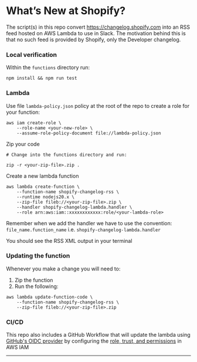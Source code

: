 # What’s New at Shopify?

The script(s) in this repo convert https://changelog.shopify.com into an RSS feed hosted on AWS Lambda to use in Slack. The motivation behind this is that no such feed is provided by Shopify, only the Developer changelog.

### Local verification

Within the `functions` directory run:

```
npm install && npm run test
```

### Lambda

 Use file `lambda-policy.json` policy at the root of the repo to create a role for your function:

```
aws iam create-role \
    --role-name <your-new-role> \
    --assume-role-policy-document file://lambda-policy.json
```

Zip your code

```
# Change into the functions directory and run:

zip -r <your-zip-file>.zip .
```

Create a new lambda function

```
aws lambda create-function \
    --function-name shopify-changelog-rss \
    --runtime nodejs20.x \
    --zip-file fileb://<your-zip-file>.zip \
    --handler shopify-changelog-lambda.handler \
    --role arn:aws:iam::xxxxxxxxxxxx:role/<your-lambda-role>
```

Remember when we add the handler we have to use the convention: `file_name.function_name` i.e. `shopify-changelog-lambda.handler`

You should see the RSS XML output in your terminal

### Updating the function

Whenever you make a change you will need to:

1. Zip the function
1. Run the following:

```
aws lambda update-function-code \
    --function-name shopify-changelog-rss \
    --zip-file fileb://<your-zip-file>.zip
```

### CI/CD

This repo also includes a GitHub Workflow that will update the lambda using [ GitHub's OIDC provider](https://docs.github.com/en/actions/deployment/security-hardening-your-deployments/configuring-openid-connect-in-amazon-web-services) by configuring the [role, trust, and permissions](https://docs.github.com/en/actions/deployment/security-hardening-your-deployments/configuring-openid-connect-in-amazon-web-services) in AWS IAM

---

